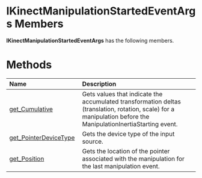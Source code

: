 IKinectManipulationStartedEventArgs Members  
===========================================  

**IKinectManipulationStartedEventArgs** has the following members.  

<span id="publicmethodsSection"></span>

Methods  
=======  

<table>
<colgroup>
<col width="30%" />
<col width="60%" />
</colgroup>
<thead>
<tr class="header">
<th align="left">Name</th>
<th align="left">Description</th>
</tr>
</thead>
<tbody>
<tr class="odd">
<td align="left"><a href="Methods/get_Cumulative_Method.md">get_Cumulative</a></td>
<td align="left">Gets values that indicate the accumulated transformation deltas (translation, rotation, scale) for a manipulation before the ManipulationInertiaStarting event.</td>
</tr>
<tr class="even">
<td align="left"><a href="Methods/get_PointerDeviceType_Method.md">get_PointerDeviceType</a></td>
<td align="left">Gets the device type of the input source.</td>
</tr>
<tr class="odd">
<td align="left"><a href="Methods/get_Position_Method.md">get_Position</a></td>
<td align="left">Gets the location of the pointer associated with the manipulation for the last manipulation event.</td>
</tr>
</tbody>
</table>



<!--Please do not edit the data in the comment block below.-->
<!--
TOCTitle : IKinectManipulationStartedEventArgs Members
RLTitle : IKinectManipulationStartedEventArgs Members
KeywordF : IKinectManipulationStartedEventArgs
KeywordK : IKinectManipulationStartedEventArgs interface
KeywordK : IKinectManipulationStartedEventArgs interface, all members
HelpPriority : 1
KeywordA : AllMembers.T:Microsoft.Kinect.kinect.IKinectManipulationStartedEventArgs
AssetID : AllMembers.T:Microsoft.Kinect.kinect.IKinectManipulationStartedEventArgs
Locale : en-us
CommunityContent : 1
TargetOS : Windows
TopicType : kbSyntax
DocSet : K4Wv2
ProjType : K4Wv2Proj
Technology : Kinect for Windows
Product : Kinect for Windows SDK v2
productversion : 20
-->
